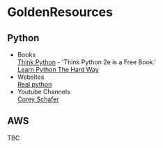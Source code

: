 # GoldenResources
## Python
- Books  
[Think Python](https://greenteapress.com/wp/think-python-2e/) - 'Think Python 2e is a Free Book.'  
[Learn Python The Hard Way](https://learnpythonthehardway.org/python3/)
- Websites  
[Real python](https://realpython.com/)
- Youtube Channels  
[Corey Schafer](https://www.youtube.com/c/Coreyms)

## AWS
TBC
